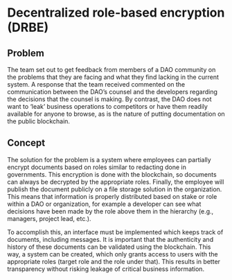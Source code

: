 # Decentralized role-based encryption (DRBE)

## Problem

The team set out to get feedback from members of a DAO community on the problems that they are facing and what they find lacking in the current system.
A response that the team received commented on the communication between the DAO’s counsel and the developers regarding the decisions that the counsel is making.
By contrast, the DAO does not want to ‘leak’ business operations to competitors or have them readily available for anyone to browse, as is the nature of putting documentation on the public blockchain.

## Concept

The solution for the problem is a system where employees can partially encrypt documents based on roles similar to redacting done in governments.
This encryption is done with the blockchain, so documents can always be decrypted by the appropriate roles.
Finally, the employee will publish the document publicly on a file storage solution in the organization.
This means that information is properly distributed based on stake or role within a DAO or organization, for example a developer can see what decisions have been made by the role above them in the hierarchy (e.g., managers, project lead, etc.).

To accomplish this, an interface must be implemented which keeps track of documents, including messages.
It is important that the authenticity and history of these documents can be validated using the blockchain.
This way, a system can be created, which only grants access to users with the appropriate roles (target role and the role under that).
This results in better transparency without risking leakage of critical business information. 